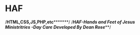 # HAF

/******HTML,CSS,JS,PHP,etc*************/
/***********HAF-Hands and Feet of Jesus Ministritries -Day Care Developed By Dean Rose*************/
